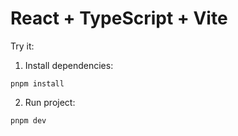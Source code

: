 # React + TypeScript + Vite

Try it:
1. Install dependencies:
```
pnpm install
```
2. Run project:
```
pnpm dev
```

